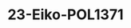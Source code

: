 ---
title: 23-Eiko-POL1371
image: /v1543919832/viterbo/23-Eiko-POL1371.JPG
brand: polignano
layout: vestito
---